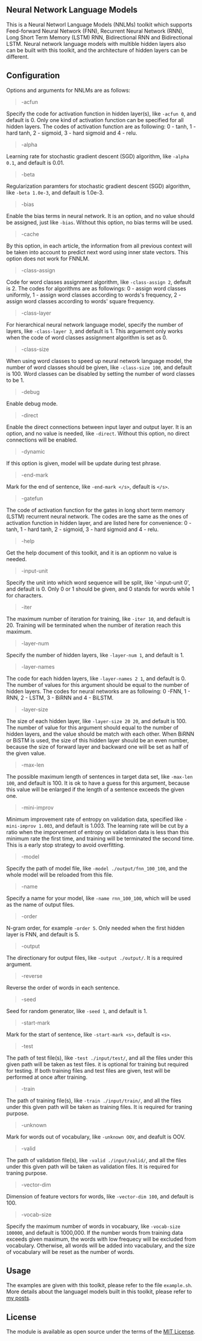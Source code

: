 ## Neural Network Language Models

This is a Neural Networl Language Models (NNLMs) toolkit which supports Feed-forward Neural Network (FNN), Recurrent Neural Network (RNN), Long Short Term Memory (LSTM) RNN, Bidirectional RNN and Bidirectional LSTM. Neural network language models with multible hidden layers also can be built with this toolkit, and the architecture of hidden layers can be different.

## Configuration
Options and arguments for NNLMs are as follows:

>-acfun

Specify the code for activation function in hidden layer(s), like `-acfun 0`, and default is 0. Only one kind of activation function can be specified for all hidden layers. The codes of activation function are as following: 0 - tanh, 1 - hard tanh, 2 - sigmoid, 3 - hard sigmoid and 4 - relu.

>-alpha

Learning rate for stochastic gradient descent (SGD) algorithm, like `-alpha 0.1`, and default is 0.01.

>-beta

Regularization paramters for stochastic gradient descent (SGD) algorithm, like `-beta 1.0e-3`, and default is 1.0e-3.

>-bias

Enable the bias terms in neural network. It is an option, and no value should be assigned, just like `-bias`. Without this option, no bias terms will be used.

>-cache

By this option, in each article, the information from all previous context will be taken into account to predict next word using inner state vectors. This option does not work for FNNLM.

>-class-assign

Code for word classes assignment algorithm, like `-class-assign 2`, default is 2. The codes for algorithms are as followings: 0 - assign word classes uniformly, 1 - assign word classes according to words's frequency, 2 - assign word classes according to words' square frequency.

>-class-layer

For hierarchical neural network language model, specify the number of layers, like `-class-layer 3`, and default is 1. This arguement only works when the code of word classes assignment algorithm is set as 0.

>-class-size

When using word classes to speed up neural network language model, the number of word classes should be given, like `-class-size 100`, and default is 100. Word classes can be disabled by setting the number of word classes to be 1.

>-debug

Enable debug mode.

>-direct

Enable the direct connections between input layer and output layer. It is an option, and no value is needed, like `-direct`. Without this option, no direct connections will be enabled.

>-dynamic

If this option is given, model will be update during test phrase.

>-end-mark

Mark for the end of sentence, like `-end-mark </s>`, default is `</s>`.

>-gatefun

The code of activation function for the gates in long short term memory (LSTM) recurrent neural network. The codes are the same as the ones of activation function in hidden layer, and are listed here for convenience: 0 - tanh, 1 - hard tanh, 2 - sigmoid, 3 - hard sigmoid and 4 - relu.

>-help

Get the help document of this toolkit, and it is an optionm no value is needed. 

>-input-unit

Specify the unit into which word sequence will be split, like '-input-unit 0', and default is 0. Only 0 or 1 should be given, and 0 stands for words while 1 for characters.

>-iter

The maximum number of iteration for training, like `-iter 10`, and default is 20. Training will be terminated when the number of iteration reach this maximum.

>-layer-num

Specify the number of hidden layers, like `-layer-num 1`, and default is 1.

>-layer-names

The code for each hidden layers, like `-layer-names 2 1`, and default is 0. The number of values for this argument should be equal to the number of hidden layers. The codes for neural networks are as following:  0 -FNN, 1 - RNN, 2 - LSTM, 3 - BiRNN and 4 - BiLSTM.

>-layer-size

The size of each hidden layer, like `-layer-size 20 20`, and default is 100. The number of value for this argument should equal to the number of hidden layers, and the value should be match with each other. When BiRNN or BiSTM is used, the size of this hidden layer should be an even number, because the size of forward layer and backward one will be set as half of the given value.

>-max-len

The possible maximum length of sentences in target data set, like `-max-len 100`, and default is 100. It is ok to have a guess for this argument, because this value will be enlarged if the length of a sentence exceeds the given one.

>-mini-improv

Minimum improvement rate of entropy on validation data, specified like `-mini-improv 1.003`, and default is 1.003. The learning rate will be cut by a ratio when the imporvement of entropy on validation data is less than this minimum rate the first time, and training will be terminated the second time. This is a early stop strategy to avoid overfitting.

>-model

Specify the path of model file, like `-model ./output/fnn_100_100`, and the whole model will be reloaded from this file.

>-name

Specify a name for your model, like `-name rnn_100_100`, which will be used as the name of output files.

>-order

N-gram order, for example `-order 5`. Only needed when the first hidden layer is FNN, and default is 5.

>-output

The directionary for output files, like `-output ./output/`. It is a required argument.

>-reverse

Reverse the order of words in each sentence.

>-seed

Seed for random generator, like `-seed 1`, and default is 1.

>-start-mark

Mark for the start of sentence, like `-start-mark <s>`, default is `<s>`.

>-test

The path of test file(s), like `-test ./input/test/`, and all the files under this given path will be taken as test files. it is optional for training but required for testing. If both training files and test files are given, test will be performed at once after training.

>-train

The path of training file(s), like `-train ./input/train/`, and all the files under this given path will be taken as training files. It is required for traning purpose.

>-unknown

Mark for words out of vocabulary, like `-unknown OOV`, and deafult is OOV.

>-valid

The path of validation file(s), like `-valid ./input/valid/`, and all the files under this given path will be taken as validation files. It is required for traning purpose.

>-vector-dim

Dimension of feature vectors for words, like `-vector-dim 100`, and default is 100.

>-vocab-size

Specify the maximum number of words in vocabuary, like `-vocab-size 100000`, and default is 1000,000. If the number words from training data exceeds given maximum, the words with low frequecy will be excluded from vocabulary. Otherwise, all words will be added into vacabulary, and the size of vocabulary will be reset as the number of words.

## Usage
The examples are given with this toolkit, please refer to the file `example.sh`. More details about the languagel models built in this toolkit, please refer to [my posts](https://dengliangshi.github.io/).

## License
The module is available as open source under the terms of the [MIT License](https://opensource.org/licenses/MIT).